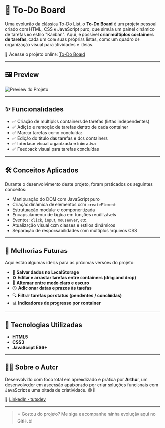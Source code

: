 # 🧠 To-Do Board

Uma evolução da clássica To-Do List, o **To-Do Board** é um projeto pessoal criado com HTML, CSS e JavaScript puro, que simula um painel dinâmico de tarefas no estilo "Kanban". Aqui, é possível **criar múltiplos containers de tarefas**, cada um com suas próprias listas, como um quadro de organização visual para atividades e ideias.

🔗 Acesse o projeto online: [To-Do Board](https://tutsdev.github.io/to-do-board/)

---

## 🖼️ Preview

![Preview do Projeto](./Captura%20de%20tela%202025-04-18%20131402.png)

---

## ✨ Funcionalidades

- ✅ Criação de múltiplos containers de tarefas (listas independentes)
- ✅ Adição e remoção de tarefas dentro de cada container
- ✅ Marcar tarefas como concluídas
- ✅ Edição do título das tarefas e dos containers
- ✅ Interface visual organizada e interativa
- ✅ Feedback visual para tarefas concluídas

---

## 🛠️ Conceitos Aplicados

Durante o desenvolvimento deste projeto, foram praticados os seguintes conceitos:

- Manipulação do DOM com JavaScript puro
- Criação dinâmica de elementos com `createElement`
- Estruturação modular e componentizada
- Encapsulamento de lógica em funções reutilizáveis
- Eventos: `click`, `input`, `mouseover`, etc.
- Atualização visual com classes e estilos dinâmicos
- Separação de responsabilidades com múltiplos arquivos CSS

---

## 🚀 Melhorias Futuras

Aqui estão algumas ideias para as próximas versões do projeto:

- 💾 **Salvar dados no LocalStorage**
- ♻️ **Editar e arrastar tarefas entre containers (drag and drop)**
- 🎨 **Alternar entre modo claro e escuro**
- 🕒 **Adicionar datas e prazos às tarefas**
- 🔍 **Filtrar tarefas por status (pendentes / concluídas)**
- 📊 **Indicadores de progresso por container**

---

## 📌 Tecnologias Utilizadas

- **HTML5**
- **CSS3**
- **JavaScript ES6+**

---

## 🙋‍♂️ Sobre o Autor

Desenvolvido com foco total em aprendizado e prática por **Arthur**, um desenvolvedor em ascensão apaixonado por criar soluções funcionais com JavaScript e uma pitada de criatividade. 😄🚀

📎 [LinkedIn - tutsdev](https://www.linkedin.com/in/tutsdev/)

---

> ⭐ Gostou do projeto? Me siga e acompanhe minha evolução aqui no GitHub!
